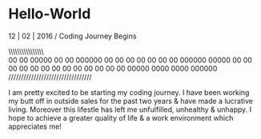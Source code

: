 # Hello-World
12 | 02 | 2016 / Coding Journey Begins


\\\\\\\\\\\\\\\\\\\\\\\\\\\\\\\\\
00  00  00000  00    00    000000
00  00  00     00    00    00  00
000000  00000  00    00    00  00
00  00  00     00    00    00  00
00  00  00000  0000  0000  000000
/////////////////////////////////

I am pretty excited to be starting my coding journey. I have been working my butt off in outside sales for the past two years & have made a lucrative living. Moreover this lifestle has left me unfulfilled, unhealthy & unhappy. I hope to achieve a greater quality of life & a work environment which appreciates me!

